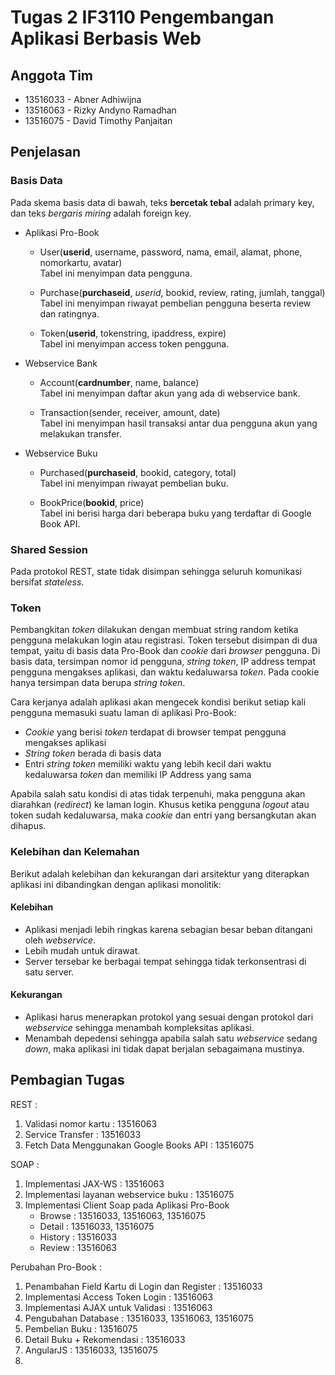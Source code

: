 # Tugas 2 IF3110 Pengembangan Aplikasi Berbasis Web 


## Anggota Tim

- 13516033 - Abner Adhiwijna
- 13516063 - Rizky Andyno Ramadhan
- 13516075 - David Timothy Panjaitan

## Penjelasan
### Basis Data
Pada skema basis data di bawah, teks **bercetak tebal** adalah primary key, dan teks *bergaris miring* adalah foreign key.

- Aplikasi Pro-Book
  - User(**userid**, username, password, nama, email, alamat, phone, nomorkartu, avatar)<br>
  Tabel ini menyimpan data pengguna.
  
  - Purchase(**purchaseid**, *userid*, bookid, review, rating, jumlah, tanggal)<br>
  Tabel ini menyimpan riwayat pembelian pengguna beserta review dan ratingnya.

  - Token(**userid**, tokenstring, ipaddress, expire)<br>
  Tabel ini menyimpan access token pengguna.

- Webservice Bank
  - Account(**cardnumber**, name, balance)<br>
  Tabel ini menyimpan daftar akun yang ada di webservice bank.

  - Transaction(sender, receiver, amount, date)<br>
  Tabel ini menyimpan hasil transaksi antar dua pengguna akun yang melakukan transfer.

- Webservice Buku
  - Purchased(**purchaseid**, bookid, category, total)<br>
  Tabel ini menyimpan riwayat pembelian buku.

  - BookPrice(**bookid**, price)<br>
  Tabel ini berisi harga dari beberapa buku yang terdaftar di Google Book API.


### Shared Session

Pada protokol REST, state tidak disimpan sehingga seluruh komunikasi bersifat *stateless*.

### Token

Pembangkitan *token* dilakukan dengan membuat string random  ketika pengguna melakukan login atau registrasi. Token tersebut disimpan di dua tempat, yaitu di basis data Pro-Book dan *cookie* dari *browser* pengguna. Di basis data, tersimpan nomor id pengguna, *string token*, IP address tempat pengguna mengakses aplikasi, dan waktu kedaluwarsa *token*. Pada cookie hanya tersimpan data berupa *string token*.

Cara kerjanya adalah aplikasi akan mengecek kondisi berikut setiap kali pengguna memasuki suatu laman di aplikasi Pro-Book:
- *Cookie* yang berisi *token* terdapat di browser tempat pengguna mengakses aplikasi
- *String token* berada di basis data
- Entri *string token* memiliki waktu yang lebih kecil dari waktu kedaluwarsa *token* dan memiliki IP Address yang sama

Apabila salah satu kondisi di atas tidak terpenuhi, maka pengguna akan diarahkan (*redirect*) ke laman login. Khusus ketika pengguna *logout* atau token sudah kedaluwarsa, maka *cookie* dan entri yang bersangkutan akan dihapus.

### Kelebihan dan Kelemahan

Berikut adalah kelebihan dan kekurangan dari arsitektur yang diterapkan aplikasi ini dibandingkan dengan aplikasi monolitik:

#### Kelebihan
- Aplikasi menjadi lebih ringkas karena sebagian besar beban ditangani oleh *webservice*.
- Lebih mudah untuk dirawat.
- Server tersebar ke berbagai tempat sehingga tidak terkonsentrasi di satu server.

#### Kekurangan
- Aplikasi harus menerapkan protokol yang sesuai dengan protokol dari *webservice* sehingga menambah kompleksitas aplikasi.
- Menambah depedensi sehingga apabila salah satu *webservice* sedang *down*, maka aplikasi ini tidak dapat berjalan sebagaimana mustinya.


## Pembagian Tugas

REST :
1. Validasi nomor kartu : 13516063
2. Service Transfer : 13516033
3. Fetch Data Menggunakan Google Books API : 13516075

SOAP :
1. Implementasi JAX-WS : 13516063
2. Implementasi layanan webservice buku : 13516075
3. Implementasi Client Soap pada Aplikasi Pro-Book
   - Browse : 13516033, 13516063, 13516075
   - Detail : 13516033, 13516075
   - History : 13516033
   - Review : 13516063


Perubahan Pro-Book :
1. Penambahan Field Kartu di Login dan Register : 13516033
2. Implementasi Access Token Login : 13516063
3. Implementasi AJAX untuk Validasi : 13516063
4. Pengubahan Database : 13516033, 13516063, 13516075
5. Pembelian Buku : 13516075
6. Detail Buku + Rekomendasi : 13516033
7. AngularJS : 13516033, 13516075
8. 